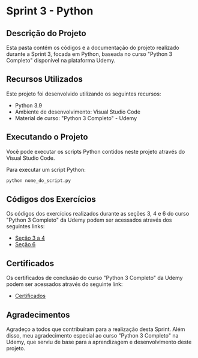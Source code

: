 # Sprint 3 - Python

## Descrição do Projeto

Esta pasta contém os códigos e a documentação do projeto realizado durante a Sprint 3, focada em Python, baseada no curso "Python 3 Completo" disponível na plataforma Udemy.

## Recursos Utilizados

Este projeto foi desenvolvido utilizando os seguintes recursos:

- Python 3.9
- Ambiente de desenvolvimento: Visual Studio Code
- Material de curso: "Python 3 Completo" - Udemy

## Executando o Projeto

Você pode executar os scripts Python contidos neste projeto através do Visual Studio Code.

Para executar um script Python:

```bash
python nome_do_script.py
```

## Códigos dos Exercícios

Os códigos dos exercícios realizados durante as seções 3, 4 e 6 do curso "Python 3 Completo" da Udemy podem ser acessados através dos seguintes links:

- [Seção 3 a 4]([link-para-códigos-seção-3-4](https://github.com/omatheusdutra/Compass-UOL-PB/tree/main/Sprint%203/Se%C3%A7%C3%A3o%203%20a%204))
- [Seção 6]([link-para-códigos-seção-6](https://github.com/omatheusdutra/Compass-UOL-PB/tree/main/Sprint%203/Se%C3%A7%C3%A3o%206))

## Certificados

Os certificados de conclusão do curso "Python 3 Completo" da Udemy podem ser acessados através do seguinte link:

- [Certificados]([link-para-certificados](https://github.com/omatheusdutra/Compass-UOL-PB/tree/main/Sprint%203/Certificados))

## Agradecimentos

Agradeço a todos que contribuíram para a realização desta Sprint. Além disso, meu agradecimento especial ao curso "Python 3 Completo" na Udemy, que serviu de base para a aprendizagem e desenvolvimento deste projeto.
